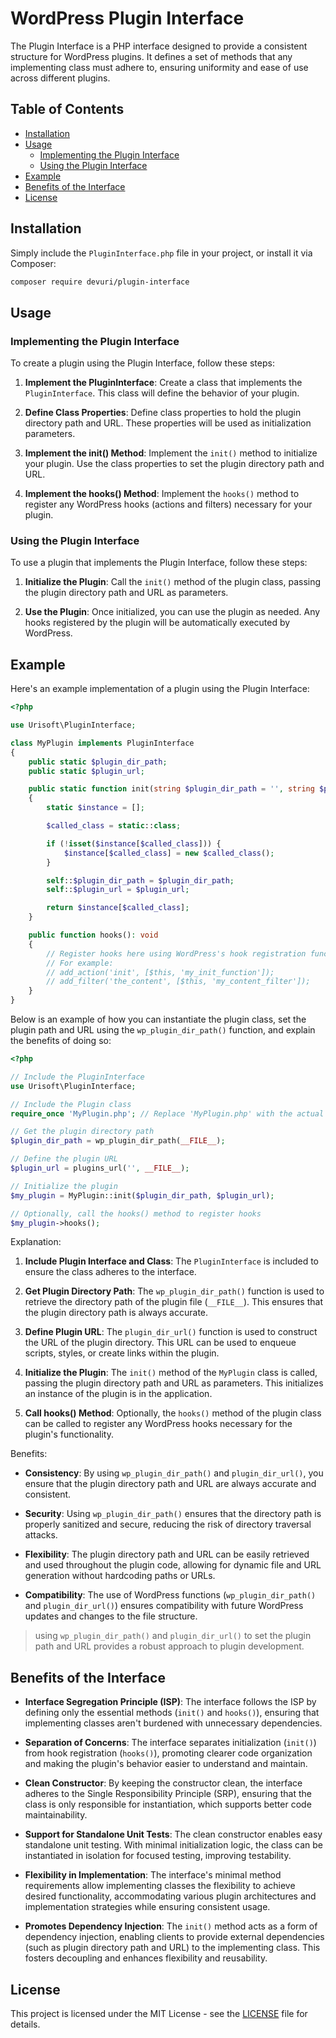 # WordPress Plugin Interface

The Plugin Interface is a PHP interface designed to provide a consistent structure for WordPress plugins. It defines a set of methods that any implementing class must adhere to, ensuring uniformity and ease of use across different plugins.

## Table of Contents

- [Installation](#installation)
- [Usage](#usage)
  - [Implementing the Plugin Interface](#implementing-the-plugin-interface)
  - [Using the Plugin Interface](#using-the-plugin-interface)
- [Example](#example)
- [Benefits of the Interface](#benefits-of-the-interface)
- [License](#license)

## Installation

Simply include the `PluginInterface.php` file in your project, or install it via Composer:

```bash
composer require devuri/plugin-interface
```

## Usage

### Implementing the Plugin Interface

To create a plugin using the Plugin Interface, follow these steps:

1. **Implement the PluginInterface**: Create a class that implements the `PluginInterface`. This class will define the behavior of your plugin.

2. **Define Class Properties**: Define class properties to hold the plugin directory path and URL. These properties will be used as initialization parameters.

3. **Implement the init() Method**: Implement the `init()` method to initialize your plugin. Use the class properties to set the plugin directory path and URL.

4. **Implement the hooks() Method**: Implement the `hooks()` method to register any WordPress hooks (actions and filters) necessary for your plugin.

### Using the Plugin Interface

To use a plugin that implements the Plugin Interface, follow these steps:

1. **Initialize the Plugin**: Call the `init()` method of the plugin class, passing the plugin directory path and URL as parameters.

2. **Use the Plugin**: Once initialized, you can use the plugin as needed. Any hooks registered by the plugin will be automatically executed by WordPress.

## Example

Here's an example implementation of a plugin using the Plugin Interface:

```php
<?php

use Urisoft\PluginInterface;

class MyPlugin implements PluginInterface
{
    public static $plugin_dir_path;
    public static $plugin_url;

    public static function init(string $plugin_dir_path = '', string $plugin_url = ''): object
    {
        static $instance = [];

        $called_class = static::class;

        if (!isset($instance[$called_class])) {
            $instance[$called_class] = new $called_class();
        }

        self::$plugin_dir_path = $plugin_dir_path;
        self::$plugin_url = $plugin_url;

        return $instance[$called_class];
    }

    public function hooks(): void
    {
        // Register hooks here using WordPress's hook registration functions
        // For example:
        // add_action('init', [$this, 'my_init_function']);
        // add_filter('the_content', [$this, 'my_content_filter']);
    }
}
```

Below is an example of how you can instantiate the plugin class, set the plugin path and URL using the `wp_plugin_dir_path()` function, and explain the benefits of doing so:

```php
<?php

// Include the PluginInterface
use Urisoft\PluginInterface;

// Include the Plugin class
require_once 'MyPlugin.php'; // Replace 'MyPlugin.php' with the actual filename

// Get the plugin directory path
$plugin_dir_path = wp_plugin_dir_path(__FILE__);

// Define the plugin URL
$plugin_url = plugins_url('', __FILE__);

// Initialize the plugin
$my_plugin = MyPlugin::init($plugin_dir_path, $plugin_url);

// Optionally, call the hooks() method to register hooks
$my_plugin->hooks();
```

Explanation:

1. **Include Plugin Interface and Class**: The `PluginInterface` is included to ensure the class adheres to the interface.

2. **Get Plugin Directory Path**: The `wp_plugin_dir_path()` function is used to retrieve the directory path of the plugin file (`__FILE__`). This ensures that the plugin directory path is always accurate.

3. **Define Plugin URL**: The `plugin_dir_url()` function is used to construct the URL of the plugin directory. This URL can be used to enqueue scripts, styles, or create links within the plugin.

4. **Initialize the Plugin**: The `init()` method of the `MyPlugin` class is called, passing the plugin directory path and URL as parameters. This initializes an instance of the plugin is in the application.

5. **Call hooks() Method**: Optionally, the `hooks()` method of the plugin class can be called to register any WordPress hooks necessary for the plugin's functionality.

Benefits:

- **Consistency**: By using `wp_plugin_dir_path()` and `plugin_dir_url()`, you ensure that the plugin directory path and URL are always accurate and consistent.

- **Security**: Using `wp_plugin_dir_path()` ensures that the directory path is properly sanitized and secure, reducing the risk of directory traversal attacks.

- **Flexibility**: The plugin directory path and URL can be easily retrieved and used throughout the plugin code, allowing for dynamic file and URL generation without hardcoding paths or URLs.

- **Compatibility**: The use of WordPress functions (`wp_plugin_dir_path()` and `plugin_dir_url()`) ensures compatibility with future WordPress updates and changes to the file structure.

> using `wp_plugin_dir_path()` and `plugin_dir_url()` to set the plugin path and URL provides a robust approach to plugin development.

## Benefits of the Interface

- **Interface Segregation Principle (ISP)**: The interface follows the ISP by defining only the essential methods (`init()` and `hooks()`), ensuring that implementing classes aren't burdened with unnecessary dependencies.

- **Separation of Concerns**: The interface separates initialization (`init()`) from hook registration (`hooks()`), promoting clearer code organization and making the plugin's behavior easier to understand and maintain.

- **Clean Constructor**: By keeping the constructor clean, the interface adheres to the Single Responsibility Principle (SRP), ensuring that the class is only responsible for instantiation, which supports better code maintainability.

- **Support for Standalone Unit Tests**: The clean constructor enables easy standalone unit testing. With minimal initialization logic, the class can be instantiated in isolation for focused testing, improving testability.

- **Flexibility in Implementation**: The interface's minimal method requirements allow implementing classes the flexibility to achieve desired functionality, accommodating various plugin architectures and implementation strategies while ensuring consistent usage.

- **Promotes Dependency Injection**: The `init()` method acts as a form of dependency injection, enabling clients to provide external dependencies (such as plugin directory path and URL) to the implementing class. This fosters decoupling and enhances flexibility and reusability.


## License

This project is licensed under the MIT License - see the [LICENSE](LICENSE) file for details.
